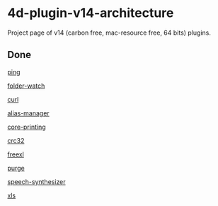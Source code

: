 # 4d-plugin-v14-architecture
Project page of v14 (carbon free, mac-resource free, 64 bits) plugins.

Done
---

[ping](https://github.com/miyako/4d-plugin-ping)

[folder-watch](https://github.com/miyako/4d-plugin-folder-watch)

[curl](https://github.com/miyako/4d-plugin-curl)

[alias-manager](https://github.com/miyako/4d-plugin-alias-manager)

[core-printing](https://github.com/miyako/4d-plugin-core-printing)

[crc32](https://github.com/miyako/4d-plugin-crc32)

[freexl](https://github.com/miyako/wak-freexl)

[purge](https://github.com/miyako/4d-plugin-purge)

[speech-synthesizer](https://github.com/miyako/4d-plugin-speech-synthesizer)

[xls](https://github.com/miyako/4d-plugin-xls)

